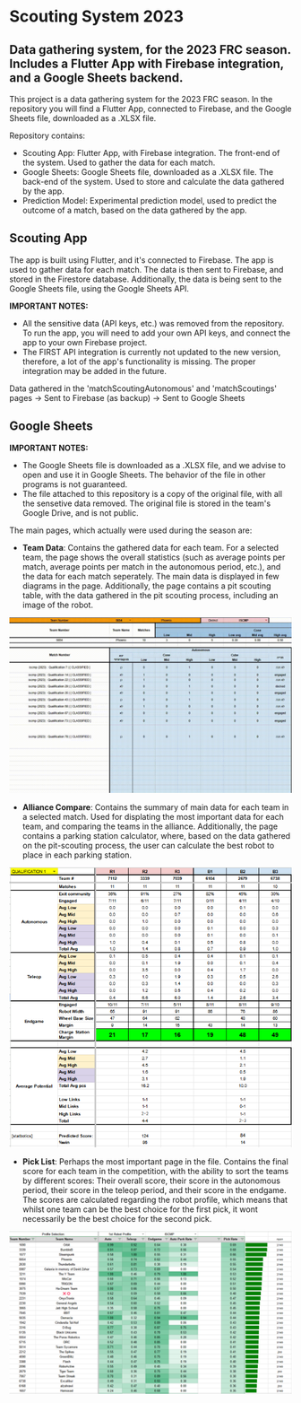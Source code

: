 # Scouting System 2023

## Data gathering system, for the 2023 FRC season. Includes a Flutter App with Firebase integration, and a Google Sheets backend.

This project is a data gathering system for the 2023 FRC season. In the repository you will find a Flutter App, connected to Firebase, and the Google Sheets file, downloaded as a .XLSX file.

Repository contains:

* Scouting App: Flutter App, with Firebase integration. The front-end of the system. Used to gather the data for each match.
* Google Sheets: Google Sheets file, downloaded as a .XLSX file. The back-end of the system. Used to store and calculate the data gathered by the app.
* Prediction Model: Experimental prediction model, used to predict the outcome of a match, based on the data gathered by the app.

## Scouting App

The app is built using Flutter, and it's connected to Firebase. The app is used to gather data for each match. The data is then sent to Firebase, and stored in the Firestore database. Additionally, the data is being sent to the Google Sheets file, using the Google Sheets API.

**IMPORTANT NOTES:**
- All the sensitive data (API keys, etc.) was removed from the repository. To run the app, you will need to add your own API keys, and connect the app to your own Firebase project.
- The FIRST API integration is currently not updated to the new version, therefore, a lot of the app's functionality is missing. The proper integration may be added in the future.

Data gathered in the 'matchScoutingAutonomous' and 'matchScoutings' pages &rarr; Sent to Firebase (as backup) &rarr; Sent to Google Sheets 


## Google Sheets

**IMPORTANT NOTES:**

- The Google Sheets file is downloaded as a .XLSX file, and we advise to open and use it in Google Sheets. The behavior of the file in other programs is not guaranteed.
- The file attached to this repository is a copy of the original file, with all the sensetive data removed. The original file is stored in the team's Google Drive, and is not public.


The main pages, which actually were used during the season are:
- **Team Data**: Contains the gathered data for each team. For a selected team, the page shows the overall statistics (such as average points per match, average points per match in the autonomous period, etc.), and the data for each match seperately. The main data is displayed in few diagrams in the page. Additionally, the page contains a pit scouting table, with the data gathered in the pit scouting process, including an image of the robot.

![Alt text](/readme/team_data_1.gif?raw=true "Team Data")

- **Alliance Compare**: Contains the summary of main data for each team in a selected match. Used for displating the most important data for each team, and comparing the teams in the alliance. Additionally, the page contains a parking station calculator, where, based on the data gathered on the pit-scouting process, the user can calculate the best robot to place in each parking station.

![Alt text](/readme/alliance_compare_1.png?raw=true "Alliance Compare")

- **Pick List**: Perhaps the most important page in the file. Contains the final score for each team in the competition, with the ability to sort the teams by different scores: Their overall score, their score in the autonomous period, their score in the teleop period, and their score in the endgame. The scores are calculated regarding the robot profile, which means that whilst one team can be the best choice for the first pick, it wont necessarily be the best choice for the second pick.

![Alt text](/readme/pick_list_1.png?raw=true "Pick List")